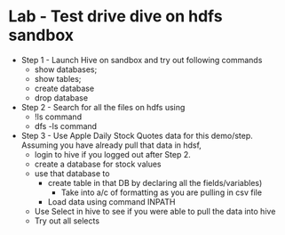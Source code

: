 <h1> Lab - Test drive dive on hdfs sandbox </h1>

* Step 1 - Launch Hive on sandbox and try out following commands
	* show databases;
	* show tables;
	* create database
	* drop database
* Step 2 - Search for all the files on hdfs using
	* !ls command
	* dfs -ls command
* Step 3 - Use Apple Daily Stock Quotes data for this demo/step. Assuming you have already pull that data in hdsf, 
	* login to hive if you logged out after Step 2. 
	* create a database for stock values
	* use that database to 
		* create table in that DB by declaring all the fields/variables)
			* Take into a/c of formatting as you are pulling in csv file
		* Load data using command INPATH
	* Use Select in hive to see if you were able to pull the data into hive
	* Try out all selects


